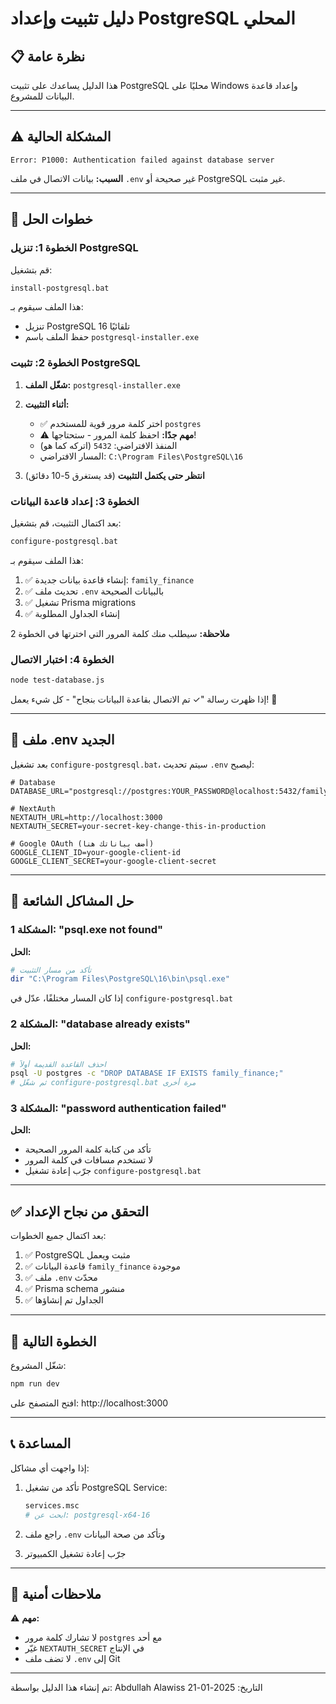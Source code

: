 # دليل تثبيت وإعداد PostgreSQL المحلي

## 📋 نظرة عامة

هذا الدليل يساعدك على تثبيت PostgreSQL محليًا على Windows وإعداد قاعدة البيانات للمشروع.

---

## ⚠️ المشكلة الحالية

```
Error: P1000: Authentication failed against database server
```

**السبب:** بيانات الاتصال في ملف `.env` غير صحيحة أو PostgreSQL غير مثبت.

---

## 🚀 خطوات الحل

### الخطوة 1: تنزيل PostgreSQL

قم بتشغيل:

```bash
install-postgresql.bat
```

هذا الملف سيقوم بـ:
- تنزيل PostgreSQL 16 تلقائيًا
- حفظ الملف باسم `postgresql-installer.exe`

### الخطوة 2: تثبيت PostgreSQL

1. **شغّل الملف:** `postgresql-installer.exe`

2. **أثناء التثبيت:**
   - ✅ اختر كلمة مرور قوية للمستخدم `postgres`
   - ⚠️ **مهم جدًا:** احفظ كلمة المرور - ستحتاجها!
   - المنفذ الافتراضي: `5432` (اتركه كما هو)
   - المسار الافتراضي: `C:\Program Files\PostgreSQL\16`

3. **انتظر حتى يكتمل التثبيت** (قد يستغرق 5-10 دقائق)

### الخطوة 3: إعداد قاعدة البيانات

بعد اكتمال التثبيت، قم بتشغيل:

```bash
configure-postgresql.bat
```

هذا الملف سيقوم بـ:
1. ✅ إنشاء قاعدة بيانات جديدة: `family_finance`
2. ✅ تحديث ملف `.env` بالبيانات الصحيحة
3. ✅ تشغيل Prisma migrations
4. ✅ إنشاء الجداول المطلوبة

**ملاحظة:** سيطلب منك كلمة المرور التي اخترتها في الخطوة 2

### الخطوة 4: اختبار الاتصال

```bash
node test-database.js
```

إذا ظهرت رسالة "✓ تم الاتصال بقاعدة البيانات بنجاح" - كل شيء يعمل! 🎉

---

## 📝 ملف .env الجديد

بعد تشغيل `configure-postgresql.bat`، سيتم تحديث `.env` ليصبح:

```env
# Database
DATABASE_URL="postgresql://postgres:YOUR_PASSWORD@localhost:5432/family_finance"

# NextAuth
NEXTAUTH_URL=http://localhost:3000
NEXTAUTH_SECRET=your-secret-key-change-this-in-production

# Google OAuth (أضف بياناتك هنا)
GOOGLE_CLIENT_ID=your-google-client-id
GOOGLE_CLIENT_SECRET=your-google-client-secret
```

---

## 🔧 حل المشاكل الشائعة

### المشكلة 1: "psql.exe not found"

**الحل:**
```bash
# تأكد من مسار التثبيت
dir "C:\Program Files\PostgreSQL\16\bin\psql.exe"
```

إذا كان المسار مختلفًا، عدّل في `configure-postgresql.bat`

### المشكلة 2: "database already exists"

**الحل:**
```bash
# احذف القاعدة القديمة أولاً
psql -U postgres -c "DROP DATABASE IF EXISTS family_finance;"
# ثم شغّل configure-postgresql.bat مرة أخرى
```

### المشكلة 3: "password authentication failed"

**الحل:**
- تأكد من كتابة كلمة المرور الصحيحة
- لا تستخدم مسافات في كلمة المرور
- جرّب إعادة تشغيل `configure-postgresql.bat`

---

## ✅ التحقق من نجاح الإعداد

بعد اكتمال جميع الخطوات:

1. ✅ PostgreSQL مثبت ويعمل
2. ✅ قاعدة البيانات `family_finance` موجودة
3. ✅ ملف `.env` محدّث
4. ✅ Prisma schema منشور
5. ✅ الجداول تم إنشاؤها

---

## 🎯 الخطوة التالية

شغّل المشروع:

```bash
npm run dev
```

افتح المتصفح على: http://localhost:3000

---

## 📞 المساعدة

إذا واجهت أي مشاكل:

1. تأكد من تشغيل PostgreSQL Service:
   ```bash
   services.msc
   # ابحث عن: postgresql-x64-16
   ```

2. راجع ملف `.env` وتأكد من صحة البيانات

3. جرّب إعادة تشغيل الكمبيوتر

---

## 🔐 ملاحظات أمنية

⚠️ **مهم:**
- لا تشارك كلمة مرور `postgres` مع أحد
- غيّر `NEXTAUTH_SECRET` في الإنتاج
- لا تضف ملف `.env` إلى Git

---

تم إنشاء هذا الدليل بواسطة: Abdullah Alawiss
التاريخ: 2025-01-21
